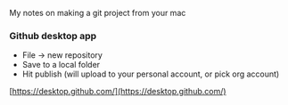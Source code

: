 My notes on making a git project from your mac<!--more-->

### Github desktop app
- File -> new repository
- Save to a local folder
- Hit publish (will upload to your personal account, or pick org account)

[https://desktop.github.com/](https://desktop.github.com/) 
